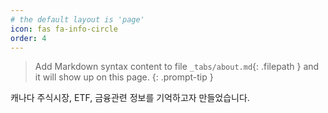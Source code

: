 ```yaml
---
# the default layout is 'page'
icon: fas fa-info-circle
order: 4
---
```


> Add Markdown syntax content to file `_tabs/about.md`{: .filepath } and it will show up on this page.
{: .prompt-tip }

캐나다 주식시장, ETF, 금융관련 정보를 기억하고자 만들었습니다.

